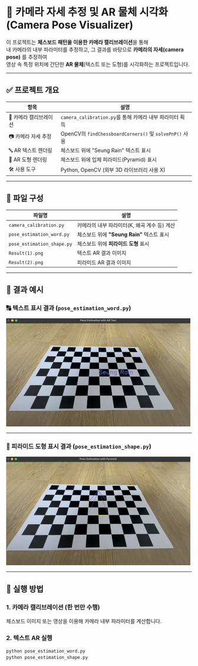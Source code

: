 # 🎯 카메라 자세 추정 및 AR 물체 시각화(Camera Pose Visualizer)

이 프로젝트는 **체스보드 패턴을 이용한 카메라 캘리브레이션**을 통해  
내 카메라의 내부 파라미터를 추정하고, 그 결과를 바탕으로 **카메라의 자세(camera pose)** 를 추정하여  
영상 속 특정 위치에 간단한 **AR 물체**(텍스트 또는 도형)를 시각화하는 프로젝트입니다.

---

## ✅ 프로젝트 개요

| 항목 | 설명 |
|------|------|
| 🔧 카메라 캘리브레이션 | `camera_calibration.py`를 통해 카메라 내부 파라미터 획득 |
| 📷 카메라 자세 추정 | OpenCV의 `findChessboardCorners()` 및 `solvePnP()` 사용 |
| 🔤 AR 텍스트 렌더링 | 체스보드 위에 "Seung Rain" 텍스트 표시 |
| 🔺 AR 도형 렌더링 | 체스보드 위에 입체 피라미드(Pyramid) 표시 |
| 🛠 사용 도구 | Python, OpenCV (외부 3D 라이브러리 사용 X) |

---

## 📂 파일 구성

| 파일명 | 설명 |
|--------|------|
| `camera_calibration.py` | 카메라의 내부 파라미터(K, 왜곡 계수 등) 계산 |
| `pose_estimation_word.py` | 체스보드 위에 **"Seung Rain"** 텍스트 표시 |
| `pose_estimation_shape.py` | 체스보드 위에 **피라미드 도형** 표시 |
| `Result(1).png` | 텍스트 AR 결과 이미지 |
| `Result(2).png` | 피라미드 AR 결과 이미지 |

---

## 📸 결과 예시

### 🔠 텍스트 표시 결과 (`pose_estimation_word.py`)
<img src="Result(1).png" width="500"/>

---

### 🔺 피라미드 도형 표시 결과 (`pose_estimation_shape.py`)
<img src="Result(2).png" width="500"/>

---

## 🚀 실행 방법

### 1. 카메라 캘리브레이션 (한 번만 수행)
체스보드 이미지 또는 영상을 이용해 카메라 내부 파라미터를 계산합니다.

### 2. 텍스트 AR 실행
```bash
python pose_estimation_word.py
python pose_estimation_shape.py
